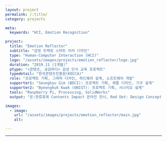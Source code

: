 ```yaml
---
layout: project
permalink: /:title/
category: projects

meta:
  keywords: "HCI, Emotion Recognition"

project:
  title: "Emotion Reflector"
  subtitle: "감정 트랙킹 스마트 미러 디자인"
  type: "Human-Computer Interaction (HCI)"
  logo: "/assets/images/projects/emotion_reflector/logo.jpg"
  duration: "2019.11 (1개월)"
  ptype: "<콘텐츠, 공감하다> 감성 인식 교육 프로젝트"
  typedetail: "한국콘텐츠진흥원(KOCCA)"
  role: "프로젝트 기획, 그래픽 디자인, 하드웨어 설계, 소프트웨어 개발"
  supporter1: "Seungkyu Gim (BDCI): 프로젝트 기획, 제품 디자인, 기구 설계"
  supporter2: "Byeongkuk Kwak (UNIST): 프로젝트 기획, 시나리오 설계"
  tools: "Raspberry Pi, Processing, SolidWorks"
  output: "온:한류축제 Contents Impact 온라인 전시, Red Dot: Design Concept 2020 파이널리스트"

images:
  - image:
    url: "/assets/images/projects/emotion_reflector/main.jpg"
    alt:

---
```

---
<br>
